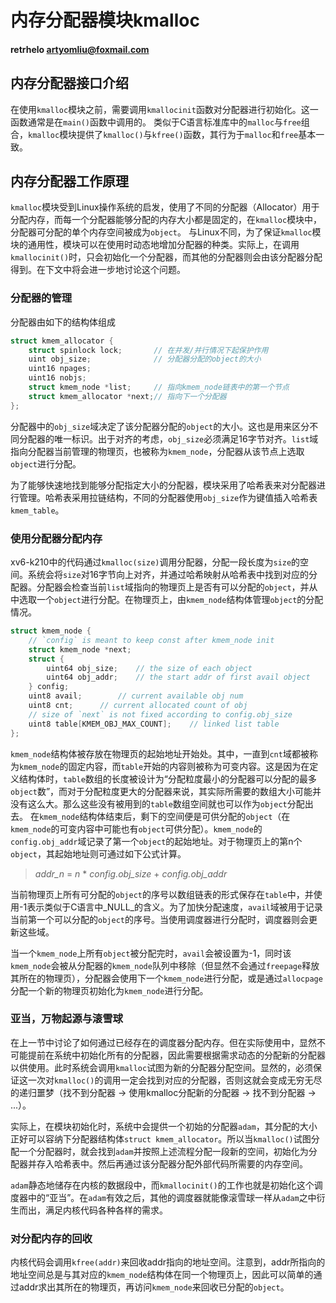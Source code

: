 # 内存分配器模块kmalloc
#### retrhelo <artyomliu@foxmail.com>

## 内存分配器接口介绍
在使用`kmalloc`模块之前，需要调用`kmallocinit`函数对分配器进行初始化。这一函数通常是在`main()`函数中调用的。
类似于C语言标准库中的`malloc`与`free`组合，`kmalloc`模块提供了`kmalloc()`与`kfree()`函数，其行为于`malloc`和`free`基本一致。

## 内存分配器工作原理
`kmalloc`模块受到Linux操作系统的启发，使用了不同的分配器（Allocator）用于分配内存，而每一个分配器能够分配的内存大小都是固定的，在`kmalloc`模块中，分配器可分配的单个内存空间被成为`object`。
与Linux不同，为了保证`kmalloc`模块的通用性，模块可以在使用时动态地增加分配器的种类。实际上，在调用`kmallocinit()`时，只会初始化一个分配器，而其他的分配器则会由该分配器分配得到。在下文中将会进一步地讨论这个问题。

### 分配器的管理
分配器由如下的结构体组成
```C
struct kmem_allocator {
	struct spinlock lock;		// 在并发/并行情况下起保护作用 
	uint obj_size;				// 分配器分配的object的大小 
	uint16 npages;
	uint16 nobjs;
	struct kmem_node *list;		// 指向kmem_node链表中的第一个节点 
	struct kmem_allocator *next;// 指向下一个分配器 	
};
```
分配器中的`obj_size`域决定了该分配器分配的`object`的大小。这也是用来区分不同分配器的唯一标识。出于对齐的考虑，`obj_size`必须满足16字节对齐。`list`域指向分配器当前管理的物理页，也被称为`kmem_node`，分配器从该节点上选取`object`进行分配。

为了能够快速地找到能够分配指定大小的分配器，模块采用了哈希表来对分配器进行管理。哈希表采用拉链结构，不同的分配器使用`obj_size`作为键值插入哈希表`kmem_table`。

### 使用分配器分配内存
xv6-k210中的代码通过`kmalloc(size)`调用分配器，分配一段长度为`size`的空间。系统会将`size`对16字节向上对齐，并通过哈希映射从哈希表中找到对应的分配器。分配器会检查当前`list`域指向的物理页上是否有可以分配的`object`，并从中选取一个`object`进行分配。在物理页上，由`kmem_node`结构体管理`object`的分配情况。
```C
struct kmem_node {
	// `config` is meant to keep const after kmem_node init 
	struct kmem_node *next;
	struct {
		uint64 obj_size;	// the size of each object 
		uint64 obj_addr;	// the start addr of first avail object 
	} config;
	uint8 avail;		// current available obj num 
	uint8 cnt;		// current allocated count of obj 
	// size of `next` is not fixed according to config.obj_size
	uint8 table[KMEM_OBJ_MAX_COUNT];	// linked list table  
};
```
`kmem_node`结构体被存放在物理页的起始地址开始处。其中，一直到`cnt`域都被称为`kmem_node`的固定内容，而`table`开始的内容则被称为可变内容。这是因为在定义结构体时，`table`数组的长度被设计为“分配粒度最小的分配器可以分配的最多`object`数”，而对于分配粒度更大的分配器来说，其实际所需要的数组大小可能并没有这么大。那么这些没有被用到的`table`数组空间就也可以作为`object`分配出去。
在`kmem_node`结构体结束后，剩下的空间便是可供分配的`object`（在`kmem_node`的可变内容中可能也有`object`可供分配）。`kmem_node`的`config.obj_addr`域记录了第一个`object`的起始地址。对于物理页上的第n个`object`，其起始地址则可通过如下公式计算。
> _addr_n_ = _n_ * _config.obj_size_ + _config.obj_addr_

当前物理页上所有可分配的`object`的序号以数组链表的形式保存在`table`中，并使用-1表示类似于C语言中_NULL_的含义。为了加快分配速度，`avail`域被用于记录当前第一个可以分配的`object`的序号。当使用调度器进行分配时，调度器则会更新这些域。

当一个`kmem_node`上所有`object`被分配完时，`avail`会被设置为-1，同时该`kmem_node`会被从分配器的`kmem_node`队列中移除（但显然不会通过`freepage`释放其所在的物理页），分配器会使用下一个`kmem_node`进行分配，或是通过`allocpage`分配一个新的物理页初始化为`kmem_node`进行分配。

### 亚当，万物起源与滚雪球
在上一节中讨论了如何通过已经存在的调度器分配内存。但在实际使用中，显然不可能提前在系统中初始化所有的分配器，因此需要根据需求动态的分配新的分配器以供使用。此时系统会调用`kmalloc`试图为新的分配器分配空间。显然的，必须保证这一次对`kmalloc()`的调用一定会找到对应的分配器，否则这就会变成无穷无尽的递归噩梦（找不到分配器 -> 使用kmalloc分配新的分配器 -> 找不到分配器 -> ...）。

实际上，在模块初始化时，系统中会提供一个初始的分配器`adam`，其分配的大小正好可以容纳下分配器结构体`struct kmem_allocator`。所以当`kmalloc()`试图分配一个分配器时，就会找到`adam`并按照上述流程分配一段新的空间，初始化为分配器并存入哈希表中。然后再通过该分配器分配外部代码所需要的内存空间。

`adam`静态地储存在内核的数据段中，而`kmallocinit()`的工作也就是初始化这个调度器中的“亚当”。在`adam`有效之后，其他的调度器就能像滚雪球一样从`adam`之中衍生而出，满足内核代码各种各样的需求。

### 对分配内存的回收
内核代码会调用`kfree(addr)`来回收addr指向的地址空间。注意到，addr所指向的地址空间总是与其对应的`kmem_node`结构体在同一个物理页上，因此可以简单的通过addr求出其所在的物理页，再访问`kmem_node`来回收已分配的`object`。